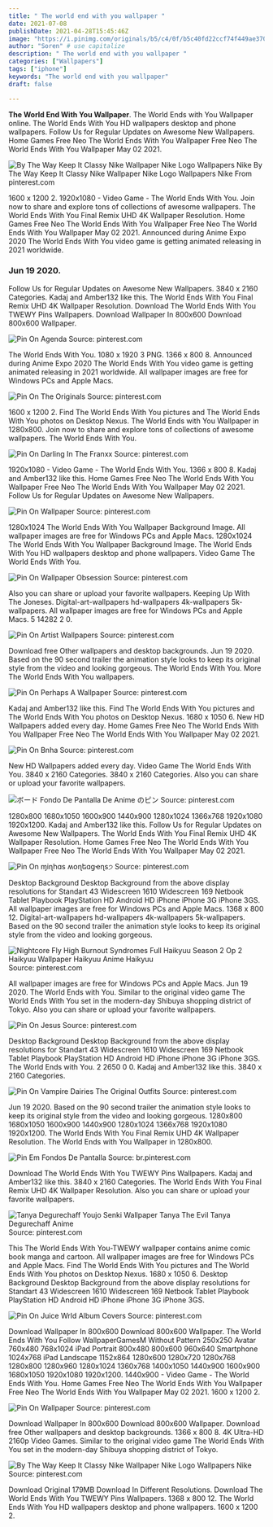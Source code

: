 ```yaml
---
title: " The world end with you wallpaper "
date: 2021-07-08
publishDate: 2021-04-28T15:45:46Z
image: "https://i.pinimg.com/originals/b5/c4/0f/b5c40fd22ccf74f449ae37098d859d14.png"
author: "Soren" # use capitalize
description: " The world end with you wallpaper "
categories: ["Wallpapers"]
tags: ["iphone"]
keywords: "The world end with you wallpaper"
draft: false

---
```



**The World End With You Wallpaper**. The World Ends with You Wallpaper online. The World Ends With You HD wallpapers desktop and phone wallpapers. Follow Us for Regular Updates on Awesome New Wallpapers. Home Games Free Neo The World Ends With You Wallpaper Free Neo The World Ends With You Wallpaper May 02 2021.

![By The Way Keep It Classy Nike Wallpaper Nike Logo Wallpapers Nike](https://i.pinimg.com/originals/b5/c4/0f/b5c40fd22ccf74f449ae37098d859d14.png "By The Way Keep It Classy Nike Wallpaper Nike Logo Wallpapers Nike")
By The Way Keep It Classy Nike Wallpaper Nike Logo Wallpapers Nike From pinterest.com


1600 x 1200 2. 1920x1080 - Video Game - The World Ends With You. Join now to share and explore tons of collections of awesome wallpapers. The World Ends With You Final Remix UHD 4K Wallpaper Resolution. Home Games Free Neo The World Ends With You Wallpaper Free Neo The World Ends With You Wallpaper May 02 2021. Announced during Anime Expo 2020 The World Ends With You video game is getting animated releasing in 2021 worldwide.

### Jun 19 2020.

Follow Us for Regular Updates on Awesome New Wallpapers. 3840 x 2160 Categories. Kadaj and Amber132 like this. The World Ends With You Final Remix UHD 4K Wallpaper Resolution. Download The World Ends With You TWEWY Pins Wallpapers. Download Wallpaper In 800x600 Download 800x600 Wallpaper.


![Pin On Agenda](https://i.pinimg.com/originals/59/7f/42/597f428e8e79389b1db27da56e224895.png "Pin On Agenda")
Source: pinterest.com

The World Ends With You. 1080 x 1920 3 PNG. 1366 x 800 8. Announced during Anime Expo 2020 The World Ends With You video game is getting animated releasing in 2021 worldwide. All wallpaper images are free for Windows PCs and Apple Macs.

![Pin On The Originals](https://i.pinimg.com/736x/01/05/9f/01059fc098ba1f753d573119c69d4d26.jpg "Pin On The Originals")
Source: pinterest.com

1600 x 1200 2. Find The World Ends With You pictures and The World Ends With You photos on Desktop Nexus. The World Ends with You Wallpaper in 1280x800. Join now to share and explore tons of collections of awesome wallpapers. The World Ends With You.

![Pin On Darling In The Franxx](https://i.pinimg.com/originals/8b/6b/42/8b6b425319d61122601b5e4c20471b5c.png "Pin On Darling In The Franxx")
Source: pinterest.com

1920x1080 - Video Game - The World Ends With You. 1366 x 800 8. Kadaj and Amber132 like this. Home Games Free Neo The World Ends With You Wallpaper Free Neo The World Ends With You Wallpaper May 02 2021. Follow Us for Regular Updates on Awesome New Wallpapers.

![Pin On Wallpaper](https://i.pinimg.com/originals/92/fb/d7/92fbd745690ef778cb7b29cd989a1e48.jpg "Pin On Wallpaper")
Source: pinterest.com

1280x1024 The World Ends With You Wallpaper Background Image. All wallpaper images are free for Windows PCs and Apple Macs. 1280x1024 The World Ends With You Wallpaper Background Image. The World Ends With You HD wallpapers desktop and phone wallpapers. Video Game The World Ends With You.

![Pin On Wallpaper Obsession](https://i.pinimg.com/originals/47/17/bb/4717bb14e050dbbe2ced8faabeba870c.jpg "Pin On Wallpaper Obsession")
Source: pinterest.com

Also you can share or upload your favorite wallpapers. Keeping Up With The Joneses. Digital-art-wallpapers hd-wallpapers 4k-wallpapers 5k-wallpapers. All wallpaper images are free for Windows PCs and Apple Macs. 5 14282 2 0.

![Pin On Artist Wallpapers](https://i.pinimg.com/originals/5b/75/38/5b7538c0836f23f28bc3acdd5865fbaf.jpg "Pin On Artist Wallpapers")
Source: pinterest.com

Download free Other wallpapers and desktop backgrounds. Jun 19 2020. Based on the 90 second trailer the animation style looks to keep its original style from the video and looking gorgeous. The World Ends With You. More The World Ends With You wallpapers.

![Pin On Perhaps A Wallpaper](https://i.pinimg.com/736x/de/2e/9b/de2e9ba0cd66fe0a5107a72acd514358.jpg "Pin On Perhaps A Wallpaper")
Source: pinterest.com

Kadaj and Amber132 like this. Find The World Ends With You pictures and The World Ends With You photos on Desktop Nexus. 1680 x 1050 6. New HD Wallpapers added every day. Home Games Free Neo The World Ends With You Wallpaper Free Neo The World Ends With You Wallpaper May 02 2021.

![Pin On Bnha](https://i.pinimg.com/474x/98/5e/35/985e3522b343ec53a5d7c505a0b560c5.jpg "Pin On Bnha")
Source: pinterest.com

New HD Wallpapers added every day. Video Game The World Ends With You. 3840 x 2160 Categories. 3840 x 2160 Categories. Also you can share or upload your favorite wallpapers.

![ボード Fondo De Pantalla De Anime のピン](https://i.pinimg.com/originals/5f/55/b8/5f55b81176182e3a2ce0cb09ac2095eb.png "ボード Fondo De Pantalla De Anime のピン")
Source: pinterest.com

1280x800 1680x1050 1600x900 1440x900 1280x1024 1366x768 1920x1080 1920x1200. Kadaj and Amber132 like this. Follow Us for Regular Updates on Awesome New Wallpapers. The World Ends With You Final Remix UHD 4K Wallpaper Resolution. Home Games Free Neo The World Ends With You Wallpaper Free Neo The World Ends With You Wallpaper May 02 2021.

![Pin On ɱiɳհɑs ʍօɳեɑցҽɳs੭](https://i.pinimg.com/originals/13/9e/c3/139ec3650386cfaedf4b7aeb3e61c5e0.jpg "Pin On ɱiɳհɑs ʍօɳեɑցҽɳs੭")
Source: pinterest.com

Desktop Background Desktop Background from the above display resolutions for Standart 43 Widescreen 1610 Widescreen 169 Netbook Tablet Playbook PlayStation HD Android HD iPhone iPhone 3G iPhone 3GS. All wallpaper images are free for Windows PCs and Apple Macs. 1368 x 800 12. Digital-art-wallpapers hd-wallpapers 4k-wallpapers 5k-wallpapers. Based on the 90 second trailer the animation style looks to keep its original style from the video and looking gorgeous.

![Nightcore Fly High Burnout Syndromes Full Haikyuu Season 2 Op 2 Haikyuu Wallpaper Haikyuu Anime Haikyuu](https://i.pinimg.com/originals/76/f1/45/76f14565c33c3845f88cbd11b1b2e9ed.jpg "Nightcore Fly High Burnout Syndromes Full Haikyuu Season 2 Op 2 Haikyuu Wallpaper Haikyuu Anime Haikyuu")
Source: pinterest.com

All wallpaper images are free for Windows PCs and Apple Macs. Jun 19 2020. The World Ends with You. Similar to the original video game The World Ends With You set in the modern-day Shibuya shopping district of Tokyo. Also you can share or upload your favorite wallpapers.

![Pin On Jesus](https://i.pinimg.com/originals/00/8f/f7/008ff7187462242dd108815eda152ee6.png "Pin On Jesus")
Source: pinterest.com

Desktop Background Desktop Background from the above display resolutions for Standart 43 Widescreen 1610 Widescreen 169 Netbook Tablet Playbook PlayStation HD Android HD iPhone iPhone 3G iPhone 3GS. The World Ends with You. 2 2650 0 0. Kadaj and Amber132 like this. 3840 x 2160 Categories.

![Pin On Vampire Dairies The Original Outfits](https://i.pinimg.com/originals/ff/9e/43/ff9e435639734a1ec3fac1454b066f1a.png "Pin On Vampire Dairies The Original Outfits")
Source: pinterest.com

Jun 19 2020. Based on the 90 second trailer the animation style looks to keep its original style from the video and looking gorgeous. 1280x800 1680x1050 1600x900 1440x900 1280x1024 1366x768 1920x1080 1920x1200. The World Ends With You Final Remix UHD 4K Wallpaper Resolution. The World Ends with You Wallpaper in 1280x800.

![Pin Em Fondos De Pantalla](https://i.pinimg.com/564x/a5/89/82/a589828d9aa6c1bd5e3c609a2d740bcd.jpg "Pin Em Fondos De Pantalla")
Source: br.pinterest.com

Download The World Ends With You TWEWY Pins Wallpapers. Kadaj and Amber132 like this. 3840 x 2160 Categories. The World Ends With You Final Remix UHD 4K Wallpaper Resolution. Also you can share or upload your favorite wallpapers.

![Tanya Degurechaff Youjo Senki Wallpaper Tanya The Evil Tanya Degurechaff Anime](https://i.pinimg.com/originals/0c/e7/83/0ce7835a5d91001d563354b0a01e15b1.jpg "Tanya Degurechaff Youjo Senki Wallpaper Tanya The Evil Tanya Degurechaff Anime")
Source: pinterest.com

This The World Ends With You-TWEWY wallpaper contains anime comic book manga and cartoon. All wallpaper images are free for Windows PCs and Apple Macs. Find The World Ends With You pictures and The World Ends With You photos on Desktop Nexus. 1680 x 1050 6. Desktop Background Desktop Background from the above display resolutions for Standart 43 Widescreen 1610 Widescreen 169 Netbook Tablet Playbook PlayStation HD Android HD iPhone iPhone 3G iPhone 3GS.

![Pin On Juice Wrld Album Covers](https://i.pinimg.com/originals/bf/9e/98/bf9e98b83788d2a0bc46c839f4d22ed4.jpg "Pin On Juice Wrld Album Covers")
Source: pinterest.com

Download Wallpaper In 800x600 Download 800x600 Wallpaper. The World Ends With You Follow WallpaperGamesM Without Pattern 250x250 Avatar 760x480 768x1024 iPad Portrait 800x480 800x600 960x640 Smartphone 1024x768 iPad Landscape 1152x864 1280x600 1280x720 1280x768 1280x800 1280x960 1280x1024 1360x768 1400x1050 1440x900 1600x900 1680x1050 1920x1080 1920x1200. 1440x900 - Video Game - The World Ends With You. Home Games Free Neo The World Ends With You Wallpaper Free Neo The World Ends With You Wallpaper May 02 2021. 1600 x 1200 2.

![Pin On Wallpaper](https://i.pinimg.com/originals/a7/02/0e/a7020ea15bcafa69850602bdf11d58a3.jpg "Pin On Wallpaper")
Source: pinterest.com

Download Wallpaper In 800x600 Download 800x600 Wallpaper. Download free Other wallpapers and desktop backgrounds. 1366 x 800 8. 4K Ultra-HD 2160p Video Games. Similar to the original video game The World Ends With You set in the modern-day Shibuya shopping district of Tokyo.

![By The Way Keep It Classy Nike Wallpaper Nike Logo Wallpapers Nike](https://i.pinimg.com/originals/b5/c4/0f/b5c40fd22ccf74f449ae37098d859d14.png "By The Way Keep It Classy Nike Wallpaper Nike Logo Wallpapers Nike")
Source: pinterest.com

Download Original 179MB Download In Different Resolutions. Download The World Ends With You TWEWY Pins Wallpapers. 1368 x 800 12. The World Ends With You HD wallpapers desktop and phone wallpapers. 1600 x 1200 2.

